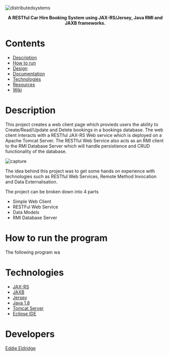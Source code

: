 

![distributedsystems](https://user-images.githubusercontent.com/22448079/49762395-854b6a80-fcc1-11e8-90a1-b442346b833a.png)


<p align="center">
  <b>A RESTful Car Hire Booking System using JAX-RS/Jersey, Java RMI and JAXB frameworks.
</b><br>
</p>

# Contents
* [Description](#description)
* [How to run](#how-to-run-the-program)
* [Design](https://github.com/Store-Compare-Project/StoreCompare/wiki/Design-Document)
* [Documentation](#documentation)
* [Technologies](#technologies-and-software)
* [Resources](#resources)
* [Wiki](https://github.com/EddieEldridge/GoLangAutomaton/wiki)

# Description
This project creates a web client page which provieds users the ability to Create/Read/Update and Delete bookings in a bookings database. The web client interacts with a RESTful JAX-RS Web service which is deployed on a Apache Tomcat Server. The RESTful Web Service also acts as an RMI client to the RMI Database Server which will handle persistience and CRUD functionality of the database.


![capture](https://user-images.githubusercontent.com/22448079/49762553-0145b280-fcc2-11e8-850d-46ccf5460f0f.PNG)


The idea behind this project was to get some hands on experience with technologies such as RESTful Web Services, Remote Method Invocation and Data Externalisation.

The project can be broken down into 4 parts

  * Simple Web Client
  * RESTFul Web Service
  * Data Models
  * RMI Database Server


# How to run the program
The following program wa

# Technologies
* [JAX-RS](https://en.wikipedia.org/wiki/Java_API_for_RESTful_Web_Services)
* [JAXB](https://www.oracle.com/technetwork/articles/javase/index-140168.html)
* [Jersey](https://jersey.github.io/)
* [Java 1.8](https://www.java.com/en/download/)
* [Tomcat Server](https://tomcat.apache.org/)
* [Eclipse IDE](https://www.eclipse.org/ide/)

# Developers
[Eddie Eldridge](https://github.com/EddieEldridge)	

